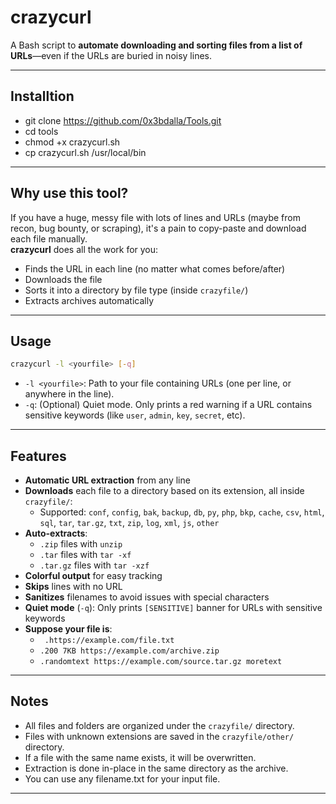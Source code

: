 # crazycurl

A Bash script to **automate downloading and sorting files from a list of URLs**—even if the URLs are buried in noisy lines.  

---

## Installtion
- git clone https://github.com/0x3bdalla/Tools.git
- cd tools
- chmod +x crazycurl.sh
- cp crazycurl.sh  /usr/local/bin

---

## Why use this tool?

If you have a huge, messy file with lots of lines and URLs (maybe from recon, bug bounty, or scraping), it's a pain to copy-paste and download each file manually.  
**crazycurl** does all the work for you:  
- Finds the URL in each line (no matter what comes before/after)
- Downloads the file
- Sorts it into a directory by file type (inside `crazyfile/`)
- Extracts archives automatically

---

## Usage

```bash
crazycurl -l <yourfile> [-q]
```

- `-l <yourfile>`: Path to your file containing URLs (one per line, or anywhere in the line).
- `-q`: (Optional) Quiet mode. Only prints a red warning if a URL contains sensitive keywords (like `user`, `admin`, `key`, `secret`, etc).

---

## Features

- **Automatic URL extraction** from any line
- **Downloads** each file to a directory based on its extension, all inside `crazyfile/`:
  - Supported: `conf`, `config`, `bak`, `backup`, `db`, `py`, `php`, `bkp`, `cache`, `csv`, `html`, `sql`, `tar`, `tar.gz`, `txt`, `zip`, `log`, `xml`, `js`, `other`
- **Auto-extracts**:
  - `.zip` files with `unzip`
  - `.tar` files with `tar -xf`
  - `.tar.gz` files with `tar -xzf`
- **Colorful output** for easy tracking
- **Skips** lines with no URL
- **Sanitizes** filenames to avoid issues with special characters
- **Quiet mode** (`-q`): Only prints `[SENSITIVE]` banner for URLs with sensitive keywords
- **Suppose your file is**:
  - ` .https://example.com/file.txt`
  - `.200 7KB https://example.com/archive.zip`
  - `.randomtext https://example.com/source.tar.gz moretext`

---


## Notes

- All files and folders are organized under the `crazyfile/` directory.
- Files with unknown extensions are saved in the `crazyfile/other/` directory.
- If a file with the same name exists, it will be overwritten.
- Extraction is done in-place in the same directory as the archive.
- You can use any filename.txt for your input file.

---
